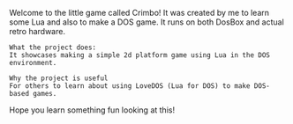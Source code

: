 Welcome to the little game called Crimbo!
It was created by me to learn some Lua and also to make a DOS game.
It runs on both DosBox and actual retro hardware.

    What the project does:
	It showcases making a simple 2d platform game using Lua in the DOS environment.

    Why the project is useful
	For others to learn about using LoveDOS (Lua for DOS) to make DOS-based games.

Hope you learn something fun looking at this!